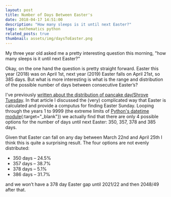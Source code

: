 ```yaml
---
layout: post
title: Number of Days Between Easter's
date: 2018-04-17 14:51:00
description: "How many sleeps is it until next Easter?"
tags: mathematics python
related_posts: true
thumbnail: assets/img/daysToEaster.png
---
```


My three year old asked me a pretty interesting question this morning, "how many sleeps is it until next Easter?"

Okay, on the one hand the question is pretty straight forward. Easter this year (2018) was on April 1st, next year (2019) Easter falls on April 21st, so 385 days. But what is more interesting is what is the range and distribution of the possible number of days between consecutive Easter’s?

I've previously [written about the distribution of pancake day/Shrove Tuesday](/posts/2017-02-28-Distr_Pancake_Day.md). In that article I discussed the (very) complicated way that Easter is calculated and provide a computus for finding Easter Sunday. Looping through the years 1 to 9999 (the extreme limits of [Python's datetime module](https://docs.python.org/2/library/datetime.html){:target="\_blank"}) we actually find that there are only 4 possible options for the number of days until next Easter: 350, 357, 378 and 385 days.

Given that Easter can fall on any day between March 22nd and April 25th I think this is quite a surprising result. The four options are not evenly distributed:

- 350 days – 24.5%
- 357 days – 38.7%
- 378 days – 5.1%
- 386 days – 31.7%

and we won’t have a 378 day Easter gap until 2021/22 and then 2048/49 after that.
